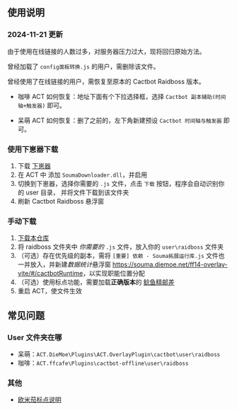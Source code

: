 ## 使用说明

### 2024-11-21 更新

由于使用在线链接的人数过多，对服务器压力过大，现将回归原始方法。

曾经加载了 `config面板转换.js` 的用户，需删除该文件。

曾经使用了在线链接的用户，需恢复至原本的 Cactbot Raidboss 版本。

- 咖啡 ACT 如何恢复：地址下面有个下拉选择框，选择 `Cactbot 副本辅助(时间轴+触发器)` 即可。

- 呆萌 ACT 如何恢复：删了之前的，左下角新建预设 `Cactbot 时间轴与触发器` 即可。

### 使用下崽器下载

1. 下载 [下崽器](https://github.com/Souma-Sumire/SoumaDownloader/releases)
2. 在 ACT 中 添加 `SoumaDownloader.dll`，并启用
3. 切换到下崽器，选择你需要的 `.js` 文件，点击 `下载` 按钮，程序会自动识别你的 user 目录， 并将文件下载到该文件夹
4. 刷新 Cactbot Raidboss 悬浮窗

### 手动下载

1. [下载本仓库](https://github.com/Souma-Sumire/raidboss-user-js-public/archive/refs/heads/main.zip)
1. 将 raidboss 文件夹中 *你需要的* `.js` 文件，放入你的 `user\raidboss` 文件夹
1. （可选）存在优先级的副本，需将 `[重要] 依赖 - Souma拓展运行库.js` 文件也一并放入，并新建*数据统计*悬浮窗 <https://souma.diemoe.net/ff14-overlay-vite/#/cactbotRuntime>，以实现职能位置分配
1. （可选）使用标点功能，需要加载**正确版本**的 [鲶鱼精邮差](https://github.com/Natsukage/PostNamazu/releases)
1. 重启 ACT，使文件生效

## 常见问题

### User 文件夹在哪

- 呆萌：`ACT.DieMoe\Plugins\ACT.OverlayPlugin\cactbot\user\raidboss`
- 咖啡：`ACT.ffcafe\Plugins\cactbot-offline\user\raidboss`

### 其他

- [欧米茄标点说明](https://docs.qq.com/doc/DTXZHb1lXcUZ4eXBh)
